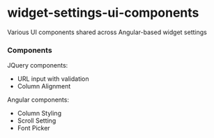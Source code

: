 widget-settings-ui-components
=============================

Various UI components shared across Angular-based widget settings

### Components

JQuery components:
- URL input with validation
- Column Alignment

Angular components:
- Column Styling
- Scroll Setting
- Font Picker
